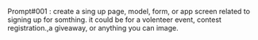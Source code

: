 Prompt#001 : create a sing up page, model, form, or app screen related to signing up for somthing. it could be for a volenteer event, contest registration.,a giveaway, or anything you can image.